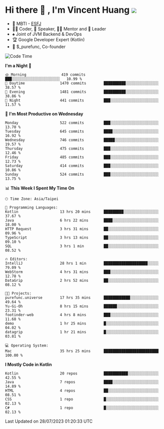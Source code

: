 # Hi there 👋 , I'm Vincent Huang ![](https://komarev.com/ghpvc/?username=Jian-Min-Huang)
- 👀 MBTI - [ESFJ](https://www.16personalities.com/esfj-personality)
- 👨‍💻 Coder, 🎤 Speaker, 👨‍🏫 Mentor and 🚀 Leader
- ♠️ Joint of JVM Backend & DevOps
- 🏆 Google Developer Expert (Kotlin)
- 💼 $_purefunc, Co-founder

<!--START_SECTION:waka-->
![Code Time](http://img.shields.io/badge/Code%20Time-2%2C353%20hrs%2011%20mins-blue)

**I'm a Night 🦉** 

```text
🌞 Morning                419 commits         ███░░░░░░░░░░░░░░░░░░░░░░   10.99 % 
🌆 Daytime                1470 commits        ██████████░░░░░░░░░░░░░░░   38.57 % 
🌃 Evening                1481 commits        ██████████░░░░░░░░░░░░░░░   38.86 % 
🌙 Night                  441 commits         ███░░░░░░░░░░░░░░░░░░░░░░   11.57 % 
```
📅 **I'm Most Productive on Wednesday** 

```text
Monday                   522 commits         ███░░░░░░░░░░░░░░░░░░░░░░   13.70 % 
Tuesday                  645 commits         ████░░░░░░░░░░░░░░░░░░░░░   16.92 % 
Wednesday                746 commits         █████░░░░░░░░░░░░░░░░░░░░   19.57 % 
Thursday                 475 commits         ███░░░░░░░░░░░░░░░░░░░░░░   12.46 % 
Friday                   485 commits         ███░░░░░░░░░░░░░░░░░░░░░░   12.73 % 
Saturday                 414 commits         ███░░░░░░░░░░░░░░░░░░░░░░   10.86 % 
Sunday                   524 commits         ███░░░░░░░░░░░░░░░░░░░░░░   13.75 % 
```


📊 **This Week I Spent My Time On** 

```text
🕑︎ Time Zone: Asia/Taipei

💬 Programming Languages: 
Kotlin                   13 hrs 20 mins      █████████░░░░░░░░░░░░░░░░   37.67 % 
Java                     6 hrs 22 mins       ████░░░░░░░░░░░░░░░░░░░░░   18.00 % 
HTTP Request             3 hrs 31 mins       ██░░░░░░░░░░░░░░░░░░░░░░░   09.96 % 
TypeScript               3 hrs 13 mins       ██░░░░░░░░░░░░░░░░░░░░░░░   09.10 % 
SQL                      3 hrs 1 min         ██░░░░░░░░░░░░░░░░░░░░░░░   08.52 % 

🔥 Editors: 
IntelliJ                 28 hrs 1 min        ████████████████████░░░░░   79.09 % 
WebStorm                 4 hrs 31 mins       ███░░░░░░░░░░░░░░░░░░░░░░   12.78 % 
DataGrip                 2 hrs 52 mins       ██░░░░░░░░░░░░░░░░░░░░░░░   08.12 % 

🐱‍💻 Projects: 
purefunc.universe        17 hrs 35 mins      ████████████░░░░░░░░░░░░░   49.64 % 
Yu-Gi-Oh                 8 hrs 15 mins       ██████░░░░░░░░░░░░░░░░░░░   23.31 % 
footinder-web            4 hrs 8 mins        ███░░░░░░░░░░░░░░░░░░░░░░   11.68 % 
demo                     1 hr 25 mins        █░░░░░░░░░░░░░░░░░░░░░░░░   04.02 % 
datagrip                 1 hr 21 mins        █░░░░░░░░░░░░░░░░░░░░░░░░   03.81 % 

💻 Operating System: 
Mac                      35 hrs 25 mins      █████████████████████████   100.00 % 
```

**I Mostly Code in Kotlin** 

```text
Kotlin                   20 repos            ███████████░░░░░░░░░░░░░░   42.55 % 
Java                     7 repos             ████░░░░░░░░░░░░░░░░░░░░░   14.89 % 
HTML                     4 repos             ██░░░░░░░░░░░░░░░░░░░░░░░   08.51 % 
CSS                      1 repo              █░░░░░░░░░░░░░░░░░░░░░░░░   02.13 % 
C#                       1 repo              █░░░░░░░░░░░░░░░░░░░░░░░░   02.13 % 
```




 Last Updated on 28/07/2023 01:20:33 UTC
<!--END_SECTION:waka-->
